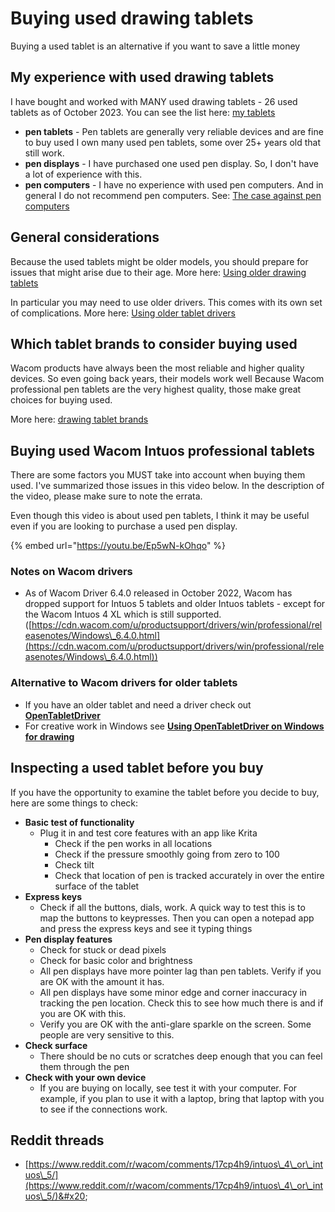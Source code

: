 # Buying used drawing tablets

Buying a used tablet is an alternative if you want to save a little money

## My experience with used drawing tablets

I have bought and worked with MANY used drawing tablets - 26 used tablets as of October 2023. You can see the list here: [my tablets](../about-thesevenpens/my-tablets.md)&#x20;

* **pen tablets** - Pen tablets are generally very reliable devices and are fine to buy used I own many used pen tablets, some over 25+ years old that still work.
* **pen displays** - I have purchased one used pen display. So, I don't have a lot of experience with this.&#x20;
* **pen computers** - I have no experience with used pen computers. And in general I do not recommend pen computers. See: [The case against pen computers](the-case-against-pen-computers.md)&#x20;

## General considerations

Because the used tablets might be older models, you should prepare for issues that might arise due to their age. More here: [Using older drawing tablets](../guides/general/using-older-drawing-tablets.md)&#x20;

In particular you may need to use older drivers. This comes with its own set of complications. More here: [Using older tablet drivers](../guides/drivers/using-older-tablet-drivers.md)

## Which tablet brands to consider buying used

Wacom products have always been the most reliable and higher quality devices. So even going back years, their models work well  Because Wacom professional pen tablets are the very highest quality, those make great choices for buying used.

More here: [drawing tablet brands](../drawing-tablet-brands/) &#x20;

## Buying used Wacom Intuos professional tablets

There are some factors you MUST take into account when buying them used. I've summarized those issues in this video below. In the description of the video, please make sure to note the errata.

Even though this video is about used pen tablets, I think it may be useful even if you are looking to purchase a used pen display.&#x20;

{% embed url="https://youtu.be/Ep5wN-kOhqo" %}

### Notes on Wacom drivers

* As of Wacom Driver 6.4.0 released in October 2022, Wacom has dropped support for Intuos 5 tablets and older Intuos tablets - except for the Wacom Intuos 4 XL which is still supported. ([https://cdn.wacom.com/u/productsupport/drivers/win/professional/releasenotes/Windows\_6.4.0.html](https://cdn.wacom.com/u/productsupport/drivers/win/professional/releasenotes/Windows\_6.4.0.html))

### Alternative to Wacom drivers for older tablets

* If you have an older tablet and need a driver check out [**OpenTabletDriver**](../guides/drivers/opentabletdriver/)&#x20;
* For creative work in Windows see [**Using OpenTabletDriver on Windows for drawing**](../guides/drivers/opentabletdriver/opentabletdriver-windows.md)

## Inspecting a used tablet before you buy

If you have the opportunity to examine the tablet before you decide to buy, here are some things to check:

* **Basic test of functionality**&#x20;
  * Plug it in and test core features with an app like Krita
    * Check if the pen works in all locations
    * Check if the pressure smoothly going from zero to 100
    * Check tilt
    * Check that location of pen is tracked accurately in over the entire surface of the tablet
* **Express keys**
  * Check if all the buttons, dials, work. A quick way to test this is to map the buttons to keypresses. Then you can open a notepad app and press the express keys and see it typing things
* **Pen display features**
  * Check for stuck or dead pixels
  * Check for basic color and brightness
  * All pen displays have more pointer lag than pen tablets. Verify if you are OK with the amount it has.
  * All pen displays have some minor edge and corner inaccuracy in tracking the pen location. Check this to see how much there is and if you are OK with this.
  * Verify you are OK with the anti-glare sparkle on the screen. Some people are very sensitive to this.
* **Check surface**
  * There should be no cuts or scratches deep enough that you can feel them through the pen
* **Check with your own device**
  * If you are buying on locally, see test it with your computer. For example, if you plan to use it with a laptop, bring that laptop with you to see if the connections work.&#x20;

## Reddit threads

* [https://www.reddit.com/r/wacom/comments/17cp4h9/intuos\_4\_or\_intuos\_5/](https://www.reddit.com/r/wacom/comments/17cp4h9/intuos\_4\_or\_intuos\_5/)&#x20;
